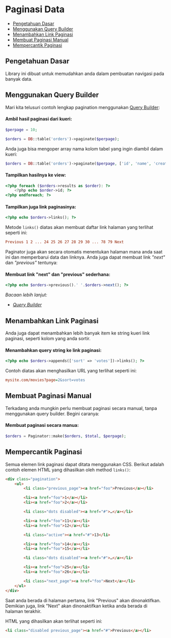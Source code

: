 # Paginasi Data

<!-- MarkdownTOC autolink="true" autoanchor="true" levels="2,3" bracket="round" lowercase="only_ascii" -->

- [Pengetahuan Dasar](#pengetahuan-dasar)
- [Menggunakan Query Builder](#menggunakan-query-builder)
- [Menambahkan Link Paginasi](#menambahkan-link-paginasi)
- [Membuat Paginasi Manual](#membuat-paginasi-manual)
- [Mempercantik Paginasi](#mempercantik-paginasi)

<!-- /MarkdownTOC -->


<a id="pengetahuan-dasar"></a>
## Pengetahuan Dasar

Library ini dibuat untuk memudahkan anda dalam pembuatan navigasi pada banyak data.



<a id="menggunakan-query-builder"></a>
## Menggunakan Query Builder

Mari kita telusuri contoh lengkap pagination menggunakan [Query Builder](/docs/database/magic):


#### Ambil hasil paginasi dari kueri:

```php
$perpage = 10;

$orders = DB::table('orders')->paginate($perpage);
```

Anda juga bisa mengoper array nama kolom tabel yang ingin diambil dalam kueri:

```php
$orders = DB::table('orders')->paginate($perpage, ['id', 'name', 'created_at']);
```


#### Tampilkan hasilnya ke view:

```php
<?php foreach ($orders->results as $order): ?>
	<?php echo $order->id; ?>
<?php endforeach; ?>
```


#### Tampilkan juga link paginasinya:

```php
<?php echo $orders->links(); ?>
```

Metode `links()` diatas akan membuat daftar link halaman yang terlihat seperti ini:

```ini
Previous 1 2 ... 24 25 26 27 28 29 30 ... 78 79 Next
```

Paginator juga akan secara otomatis menentukan halaman mana anda saat ini dan memperbarui data
dan linknya. Anda juga dapat membuat link _"next"_ dan _"previous"_ tentunya:


#### Membuat link "next" dan "previous" sederhana:

```php
<?php echo $orders->previous().' '.$orders->next(); ?>
```

_Bacaan lebih lanjut:_

- _[Query Builder](/docs/database/magic)_



<a id="menambahkan-link-paginasi"></a>
## Menambahkan Link Paginasi

Anda juga dapat menambahkan lebih banyak item ke string kueri link paginasi, seperti
kolom yang anda sortir.


#### Menambahkan query string ke link paginasi:

```php
<?php echo $orders->appends(['sort' => 'votes'])->links(); ?>
```

Contoh diatas akan menghasilkan URL yang terlihat seperti ini:

```ini
mysite.com/movies?page=2&sort=votes
```


<a id="membuat-paginasi-manual"></a>
## Membuat Paginasi Manual

Terkadang anda mungkin perlu membuat paginasi secara manual, tanpa menggunakan query builder.
Begini caranya:


#### Membuat paginasi secara manua:

```php
$orders = Paginator::make($orders, $total, $perpage);
```


<a id="mempercantik-paginasi"></a>
## Mempercantik Paginasi

Semua elemen link paginasi dapat ditata menggunakan CSS. Berikut adalah contoh elemen HTML
yang dihasilkan oleh method `links()`:

```html
<div class="pagination">
	<ul>
		<li class="previous_page"><a href="foo">Previous</a></li>

		<li><a href="foo">1</a></li>
		<li><a href="foo">2</a></li>

		<li class="dots disabled"><a href="#">…</a></li>

		<li><a href="foo">11</a></li>
		<li><a href="foo">12</a></li>

		<li class="active"><a href="#">13</li>

		<li><a href="foo">14</a></li>
		<li><a href="foo">15</a></li>

		<li class="dots disabled"><a href="#">…</a></li>

		<li><a href="foo">25</a></li>
		<li><a href="foo">26</a></li>

		<li class="next_page"><a href="foo">Next</a></li>
	</ul>
</div>
```

Saat anda berada di halaman pertama, link "Previous" akan dinonaktifkan. Demikian juga,
link "Next" akan dinonaktifkan ketika anda berada di halaman terakhir.

HTML yang dihasilkan akan terlihat seperti ini:

```html
<li class="disabled previous_page"><a href="#">Previous</a></li>
```

